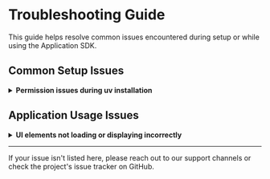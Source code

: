 # Troubleshooting Guide

This guide helps resolve common issues encountered during setup or while using the Application SDK.

## Common Setup Issues

<details>
<summary><b>Permission issues during uv installation</b></summary>

If you encounter permission errors while installing uv (our Python environment and dependency manager), you can typically resolve this by running the installation script with sudo:

```bash
curl -LsSf https://astral.sh/uv/0.7.3/install.sh | sudo sh
```

This grants the necessary privileges for the installation to complete successfully. Remember to only use sudo when necessary and when you understand the implications.

</details>

## Application Usage Issues

<details>
<summary><b>UI elements not loading or displaying incorrectly</b></summary>

Sometimes, browser cache can cause the user interface (UI) to behave unexpectedly, such as elements not loading, displaying old information, or breaking layouts. This is often due to outdated cached versions of assets (like JavaScript or CSS files).

**Solution: Hard Refresh**

A hard refresh forces your browser to re-download all assets for the page, bypassing the cache. Here's how to do it on most common browsers:

- **Windows/Linux:**
    - Chrome, Firefox, Edge: `Ctrl + Shift + R` or `Ctrl + F5`
- **macOS:**
    - Chrome, Firefox, Safari: `Cmd + Shift + R`

If a hard refresh doesn't solve the issue, try clearing your browser's cache and cookies for the specific site, or try accessing the application in an incognito/private browsing window to rule out browser extension interference.

</details>

---

If your issue isn't listed here, please reach out to our support channels or check the project's issue tracker on GitHub.

